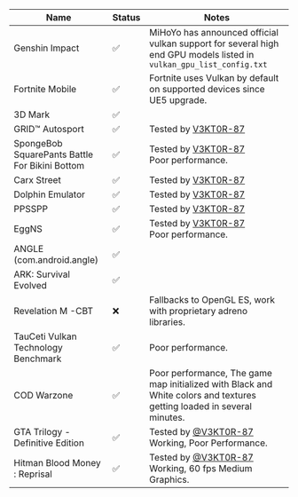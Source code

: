 | Name                                            | Status | Notes                                                                                                                     |
|-------------------------------------------------|--------|---------------------------------------------------------------------------------------------------------------------------|
| Genshin Impact                                  | ✅     | MiHoYo has announced official vulkan support for several high end GPU models listed in `vulkan_gpu_list_config.txt`       |
| Fortnite Mobile                                 | ✅     | Fortnite uses Vulkan by default on supported devices since UE5 upgrade.                                                   |
| 3D Mark                                         | ✅     |                                                                                                                           |
| GRID™ Autosport                                 | ✅     | Tested by [V3KT0R-87](//github.com/V3KT0R-87)                                                                             |
| SpongeBob SquarePants Battle For Bikini Bottom  | ✅     | Tested by [V3KT0R-87](//github.com/V3KT0R-87)<br>Poor performance.                                                        |
| Carx Street                                     | ✅     | Tested by [V3KT0R-87](//github.com/V3KT0R-87)                                                                             |
| Dolphin Emulator                                | ✅     | Tested by [V3KT0R-87](//github.com/V3KT0R-87)<br>                                                                         |
| PPSSPP                                          | ✅     | Tested by [V3KT0R-87](//github.com/V3KT0R-87)                                                                             |
| EggNS                                           | ✅     | Tested by [V3KT0R-87](//github.com/V3KT0R-87)<br>Poor performance.                                                        |
| ANGLE (com.android.angle)                       | ✅     |                                                                                                                           |
| ARK: Survival Evolved                           | ✅     |                                                                                                                           |
| Revelation M -CBT                               | ❌     | Fallbacks to OpenGL ES, work with proprietary adreno libraries.                                                           |
| TauCeti Vulkan Technology Benchmark             | ✅     | Poor performance.                                                                                                         |
| COD Warzone                                     | ✅     | Poor performance, The game map initialized with Black and White colors and textures getting loaded in several minutes.    |
| GTA Trilogy - Definitive Edition                | ✅     | Tested by [@V3KT0R-87](//github.com/V3KT0R-87)<br>Working, Poor Performance.                                              |
| Hitman Blood Money : Reprisal                   | ✅     | Tested by [@V3KT0R-87](//github.com/V3KT0R-87)<br>Working, 60 fps Medium Graphics.                                        |
